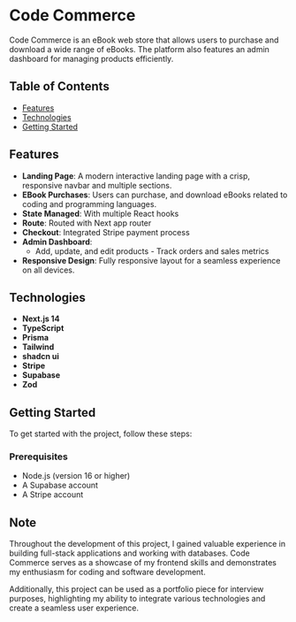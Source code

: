 # Code Commerce

Code Commerce is an eBook web store that allows users to purchase and download a wide range of eBooks. The platform also features an admin dashboard for managing products efficiently.

## Table of Contents

- [Features](#features)
- [Technologies](#technologies)
- [Getting Started](#getting-started)

## Features

- **Landing Page**: A modern interactive landing page with a crisp, responsive navbar and multiple sections.
- **EBook Purchases**: Users can purchase, and download eBooks related to coding and programming languages.
- **State Managed**: With multiple React hooks
- **Route**: Routed with Next app router
- **Checkout**: Integrated Stripe payment process
- **Admin Dashboard**: 
  - Add, update, and edit products - Track orders and sales metrics
- **Responsive Design**: Fully responsive layout for a seamless experience on all devices.

## Technologies

- **Next.js 14** 
- **TypeScript**
- **Prisma**
- **Tailwind**
- **shadcn ui**
- **Stripe**
- **Supabase**
- **Zod**


## Getting Started

To get started with the project, follow these steps:

### Prerequisites

- Node.js (version 16 or higher)
- A Supabase account
- A Stripe account

## Note

Throughout the development of this project, I gained valuable experience in building full-stack applications and working with databases. Code Commerce serves as a showcase of my frontend skills and demonstrates my enthusiasm for coding and software development. 

Additionally, this project can be used as a portfolio piece for interview purposes, highlighting my ability to integrate various technologies and create a seamless user experience.


